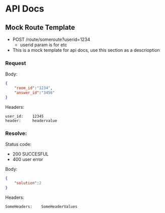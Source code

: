 # API Docs

## Mock Route Template
- POST /route/someroute?userid=1234
    - userid param is for etc
- This is a mock template for api docs, use this section as a descrioption

### Request 
Body:
```json
{
    "room_id":"1234",
    "answer_id":"3456" 
}
```

Headers:
```
user_id:    12345
header:     headervalue
```
### Resolve:
Status code: 
- 200 SUCCESFUL
- 400 user error

Body:
```json
{
    "solution":2
}
```

Headers:
```
SomeHeaders:    SomeHeaderValues
```